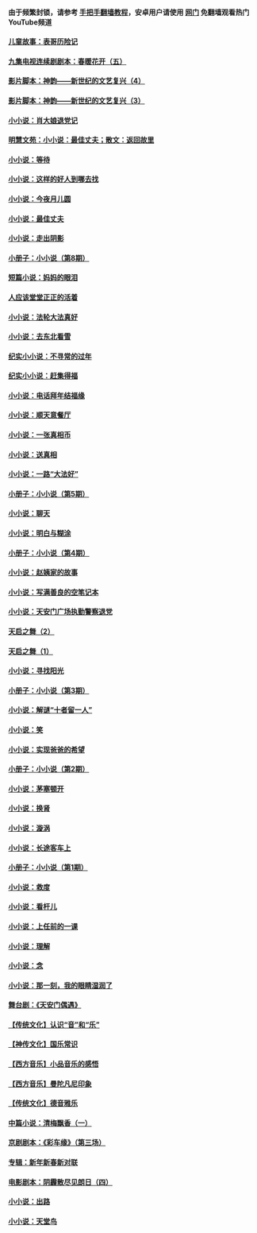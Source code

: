 #### 由于频繁封锁，请参考 [手把手翻墙教程](https://github.com/gfw-breaker/guides/wiki/)，安卓用户请使用 [网门](https://github.com/gfw-breaker/nogfw/blob/master/dl.md?t=05022300) 免翻墙观看热门YouTube频道 

#### [儿童故事：表哥历险记](../pages/328/383535.md?t=05022300) 

#### [九集电视连续剧剧本：春暖花开（五）](../pages/328/275919.md?t=05022300) 

#### [影片脚本：神韵——新世纪的文艺复兴（4）](../pages/328/266089.md?t=05022300) 

#### [影片脚本：神韵——新世纪的文艺复兴（3）](../pages/328/266087.md?t=05022300) 

#### [小小说：肖大娘退党记](../pages/328/239807.md?t=05022300) 

#### [明慧文苑：小小说：最佳丈夫；散文：返回故里](../pages/328/3439.md?t=05022300) 

#### [小小说：等待](../pages/328/223927.md?t=05022300) 

#### [小小说：这样的好人到哪去找](../pages/328/209396.md?t=05022300) 

#### [小小说：今夜月儿圆](../pages/328/193588.md?t=05022300) 

#### [小小说：最佳丈夫](../pages/328/190938.md?t=05022300) 

#### [小小说：走出阴影](../pages/328/190744.md?t=05022300) 

#### [小册子：小小说（第8期）](../pages/328/188202.md?t=05022300) 

#### [短篇小说：妈妈的眼泪](../pages/328/187712.md?t=05022300) 

#### [人应该堂堂正正的活着](../pages/328/182430.md?t=05022300) 

#### [小小说：法轮大法真好](../pages/328/174669.md?t=05022300) 

#### [小小说：去东北看雪](../pages/328/173882.md?t=05022300) 

#### [纪实小小说：不寻常的过年](../pages/328/173187.md?t=05022300) 

#### [纪实小小说：赶集得福](../pages/328/172652.md?t=05022300) 

#### [小小说：电话拜年结福缘](../pages/328/172533.md?t=05022300) 

#### [小小说：顺天意餐厅](../pages/328/170182.md?t=05022300) 

#### [小小说：一张真相币](../pages/328/169410.md?t=05022300) 

#### [小小说：送真相](../pages/328/166713.md?t=05022300) 

#### [小小说：一路“大法好”](../pages/328/162016.md?t=05022300) 

#### [小册子：小小说（第5期）](../pages/328/161131.md?t=05022300) 

#### [小小说：聊天](../pages/328/159640.md?t=05022300) 

#### [小小说：明白与糊涂](../pages/328/158101.md?t=05022300) 

#### [小册子：小小说（第4期）](../pages/328/158006.md?t=05022300) 

#### [小小说：赵姨家的故事](../pages/328/157843.md?t=05022300) 

#### [小小说：写满善良的空笔记本](../pages/328/157382.md?t=05022300) 

#### [小小说：天安门广场执勤警察退党](../pages/328/156982.md?t=05022300) 

#### [天启之舞（2）](../pages/328/153440.md?t=05022300) 

#### [天启之舞（1）](../pages/328/153439.md?t=05022300) 

#### [小小说：寻找阳光](../pages/328/153065.md?t=05022300) 

#### [小册子：小小说（第3期）](../pages/328/151715.md?t=05022300) 

#### [小小说：解谜“十者留一人”](../pages/328/148967.md?t=05022300) 

#### [小小说：笑](../pages/328/148905.md?t=05022300) 

#### [小小说：实现爸爸的希望](../pages/328/148096.md?t=05022300) 

#### [小册子：小小说（第2期）](../pages/328/147214.md?t=05022300) 

#### [小小说：茅塞顿开](../pages/328/147030.md?t=05022300) 

#### [小小说：换肾](../pages/328/146770.md?t=05022300) 

#### [小小说：漩涡](../pages/328/146683.md?t=05022300) 

#### [小小说：长途客车上](../pages/328/145076.md?t=05022300) 

#### [小册子：小小说（第1期）](../pages/328/143963.md?t=05022300) 

#### [小小说：救度](../pages/328/143927.md?t=05022300) 

#### [小小说：看杆儿](../pages/328/142137.md?t=05022300) 

#### [小小说：上任前的一课](../pages/328/140808.md?t=05022300) 

#### [小小说：理解](../pages/328/140476.md?t=05022300) 

#### [小小说：念](../pages/328/139513.md?t=05022300) 

#### [小小说：那一刻，我的眼睛湿润了](../pages/328/138476.md?t=05022300) 

#### [舞台剧：《天安门偶遇》](../pages/328/117155.md?t=05022300) 

#### [【传统文化】认识“音”和“乐”](../pages/328/108667.md?t=05022300) 

#### [【神传文化】国乐常识](../pages/328/104225.md?t=05022300) 

#### [【西方音乐】小品音乐的感悟](../pages/328/102924.md?t=05022300) 

#### [【西方音乐】曼陀凡尼印象](../pages/328/102922.md?t=05022300) 

#### [【传统文化】德音雅乐](../pages/328/102923.md?t=05022300) 

#### [中篇小说：清梅飘香（一）](../pages/328/101058.md?t=05022300) 

#### [京剧剧本：《彩车缘》（第三场）](../pages/328/96434.md?t=05022300) 

#### [专辑：新年新春新对联](../pages/328/94991.md?t=05022300) 

#### [电影剧本：阴霾散尽见朗日（四）](../pages/328/87081.md?t=05022300) 

#### [小小说：出路](../pages/328/84848.md?t=05022300) 

#### [小小说：天堂鸟](../pages/328/83084.md?t=05022300) 

